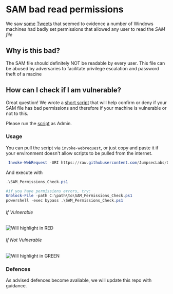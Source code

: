 # SAM bad read permissions

We saw [some](https://twitter.com/jonasLyk/status/1417205166172950531) [Tweets](https://twitter.com/jeffmcjunkin/status/1417281315016122372) that seemed to evidence a number of Windows machines had badly set permissions that allowed any user to read the *SAM file*

## Why is this bad?

The SAM file should definitely NOT be readable by every user. This file can be abused by adversaries to facilitate privilege escalation and password theft of a macine

## How can I check if I am vulnerable?

Great question! We wrote a [short script](SAM_Permissions_Check.ps1) that will help confirm or deny if your SAM file has bad permissions and therefore if your machine is vulnerable or not to this.

Please run the [script](SAM_Permissions_Check.ps1) as Admin.

### Usage
You can pull the script via `invoke-webrequest`, or just copy and paste it if your environment doesn't allow scripts to be pulled from the internet. 
```powershell
 Invoke-WebRequest -URI https://raw.githubusercontent.com/JumpsecLabs/Guidance-Advice/main/SAM_Permissions/SAM_Permissions_Check.ps1 -usebasicparsing
```

And execute with
```powershell
.\SAM_Permissions_Check.ps1

#if you have permissions errors, try:
Unblock-File -path C:\path\to\SAM_Permissions_Check.ps1
powershell -exec bypass .\SAM_Permissions_Check.ps1
```

###### If Vulnerable
![Will highlight in RED](https://user-images.githubusercontent.com/49488209/126307912-1074a0e7-3228-4633-be1f-cc4374933980.png)

###### If Not Vulnerable
![Will highlight in GREEN](https://user-images.githubusercontent.com/49488209/126307983-5b1c1935-6982-4268-a136-675966f2ea87.png)

### Defences
As advised defences become avaliable, we will update this repo with guidance.
